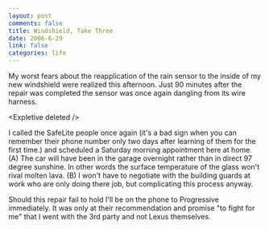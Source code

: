```yaml
--- 
layout: post
comments: false
title: Windshield, Take Three
date: 2006-6-29
link: false
categories: life
---
```

My worst fears about the reapplication of the rain sensor to the inside of my new windshield were realized this afternoon. Just 90 minutes after the repair was completed the sensor was once again dangling from its wire harness.

&lt;Expletive deleted /&gt;

I called the SafeLite people once again (it's a bad sign when you can remember their phone number only two days after learning of them for the first time.) and scheduled a Saturday morning appointment here at home. (A) The car will have been in the garage overnight rather than in direct 97 degree sunshine. In other words the surface temperature of the glass won't rival molten lava. (B) I won't have to negotiate with the building guards at work who are only doing there job, but complicating this process anyway.

Should this repair fail to hold I'll be on the phone to Progressive immediately. It was only at their recommendation and promise "to fight for me" that I went with the 3rd party and not Lexus themselves.
